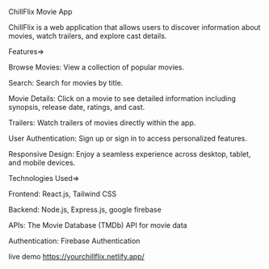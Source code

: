 ChillFlix Movie App

ChillFlix is a web application that allows users to discover information about movies, watch trailers, and explore cast details. 

Features=>

Browse Movies: View a collection of popular movies.

Search: Search for movies by title.

Movie Details: Click on a movie to see detailed information including synopsis, release date, ratings, and cast.

Trailers: Watch trailers of movies directly within the app.

User Authentication: Sign up or sign in to access personalized features.

Responsive Design: Enjoy a seamless experience across desktop, tablet, and mobile devices.


Technologies Used=>

Frontend: React.js, Tailwind CSS

Backend: Node.js, Express.js, google firebase

APIs: The Movie Database (TMDb) API for movie data

Authentication: Firebase Authentication

live demo https://yourchillflix.netlify.app/
